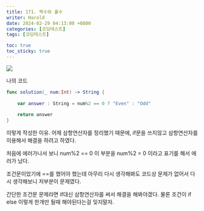 ```yaml
---
title: 171. 짝수와 홀수
writer: Harold
date: 2024-02-29 04:13:00 +0800
categories: [코딩테스트]
tags: [코딩테스트]

toc: true
toc_sticky: true
---
```

![](https://velog.velcdn.com/images/haroldfromk/post/cb68a88f-01d9-4908-82a9-9c9f23179bee/image.png)

나의 코드
```swift
func solution(_ num:Int) -> String {
    
    var answer : String = num%2 == 0 ? "Even" : "Odd"
    
    return answer
}
```

이렇게 작성한 이유.
어제 삼항연산자를 정리했기 때문에, if문을 쓰지않고 삼항연산자를 이용해서 해결을 하려고 하였다.

처음에 에러가나서 보니 num%2 == 0 이 부분을 num%2 = 0 이라고 표기를 해서 에러가 났다.

조건문이었기에 ==를 했어야 했는데 아무리 다시 생각해봐도 코드상 문제가 없어서 다시 생각해보니 저부분이 문제였다.

간단한 조건문 문제라면 if대신 삼항연산자를 써서 해결을 해봐야겠다. 물론 조건이 if else 이렇게 한개만 될때 해야된다는걸 잊지말자.
